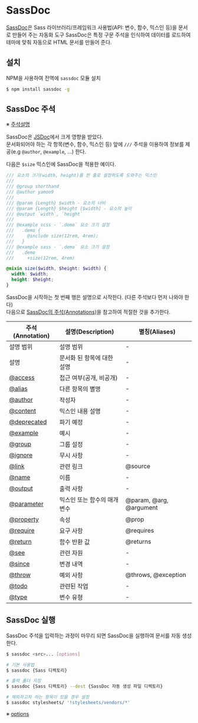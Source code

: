 # SassDoc

[SassDoc](http://sassdoc.com/)은 Sass 라이브러리/프레임워크 사용법(API: 변수, 함수, 믹스인 등)을 문서로 만들어 주는 자동화 도구
 SassDoc은 특정 구문 주석을 인식하여 데이터를 로드하여 테마에 맞춰 자동으로 HTML 문서를 만들어 준다.

## 설치

NPM을 사용하여 전역에 `sassdoc` 모듈 설치

```sh
$ npm install sassdoc -g
```

## SassDoc 주석

※ [주석설명](annotations.md)

SassDoc은 [JSDoc](http://usejsdoc.org/)에서 크게 영향을 받았다.  
문서화되어야 하는 각 항목(변수, 함수, 믹스인 등) 앞에 `///` 주석을 이용하여 정보를 제공(e.g `@author`, `@example`, ...) 한다.  

다음은 `$size` 믹스인에 SassDoc을 적용한 예이다.

```scss
/// 요소의 크기(width, height)를 한 줄로 설정하도록 도와주는 믹스인
///
/// @group shorthand
/// @author yamoo9
///
/// @param {Length} $width - 요소의 너비
/// @param {Length} $height [$width] - 요소의 높이
/// @output `width`, `height`
///
/// @example scss - `.demo` 요소 크기 설정
///   .demo {
///     @include size(12rem, 4rem);
///   }
/// @example sass - `.demo` 요소 크기 설정
///   .demo
///     +size(12rem, 4rem)

@mixin size($width, $height: $width) {
  width: $width;
  height: $height;
}
```

SassDoc을 시작하는 첫 번째 행은 설명으로 시작한다. (다른 주석보다 먼저 나와야 한다)  
다음으로 [SassDoc의 주석(Annotations)](http://sassdoc.com/annotations/)을 참고하여 적절한 것을 추가한다.

주석(Annotation) | 설명(Description) | 별칭(Aliases)
--- | --- | ---
설명 범위 | 설명 범위 | -
설명 | 문서화 된 항목에 대한 설명 | -
[@access](#access) | 접근 여부(공개, 비공개) | -
[@alias](#alias) | 다른 항목의 별명 | -
[@author](#author) | 작성자 | -
[@content](#content) | 믹스인 내용 설명 | -
[@deprecated](#deprecated) | 파기 예정 | -
[@example](#example) | 예시 | -
[@group](#group) | 그룹 설정 | -
[@ignore](#ignore) | 무시 사항 | -
[@link](#link) | 관련 링크 | @source
[@name](#name) | 이름 | -
[@output](#output) | 출력 사항 | -
[@parameter](#parameter) | 믹스인 또는 함수의 매개변수 | @param, @arg, @argument
[@property](#property) | 속성 | @prop
[@require](#require) | 요구 사항 | @requires
[@return](#return) | 함수 반환 값 | @returns
[@see](#see) | 관련 자원 | -
[@since](#since) | 변경 내역 | -
[@throw](#throw) | 예외 사항 | @throws, @exception
[@todo](#todo) | 관련된 작업 | -
[@type](#type) | 변수 유형 | -


## SassDoc 실행

SassDoc 주석을 입력하는 과정이 마무리 되면 SassDoc을 실행하여 문서를 자동 생성한다.

```sh
$ sassdoc <src>... [options]

# 기본 사용법
$ sassdoc {Sass 디렉토리}

# 출력 폴더 지정
$ sassdoc {Sass 디렉토리} --dest {SassDoc 자동 생성 파일 디렉토리}

# 제외하고자 하는 항목이 있을 경우 설정
$ sassdoc stylesheets/ '!stylesheets/vendors/*'
```

※ [options](http://sassdoc.com/getting-started/#options)
